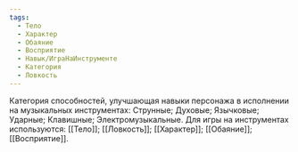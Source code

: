 ```yaml
---
tags:
  - Тело
  - Характер
  - Обаяние
  - Восприятие
  - Навык/ИграНаИнструменте
  - Категория
  - Ловкость
---
```

Категория способностей, улучшающая навыки персонажа в исполнении на музыкальных инструментах: Струнные; Духовые; Язычковые; Ударные; Клавишные; Электромузыкальные. Для игры на инструментах используются: [[Тело]]; [[Ловкость]]; [[Характер]]; [[Обаяние]]; [[Восприятие]]. 
